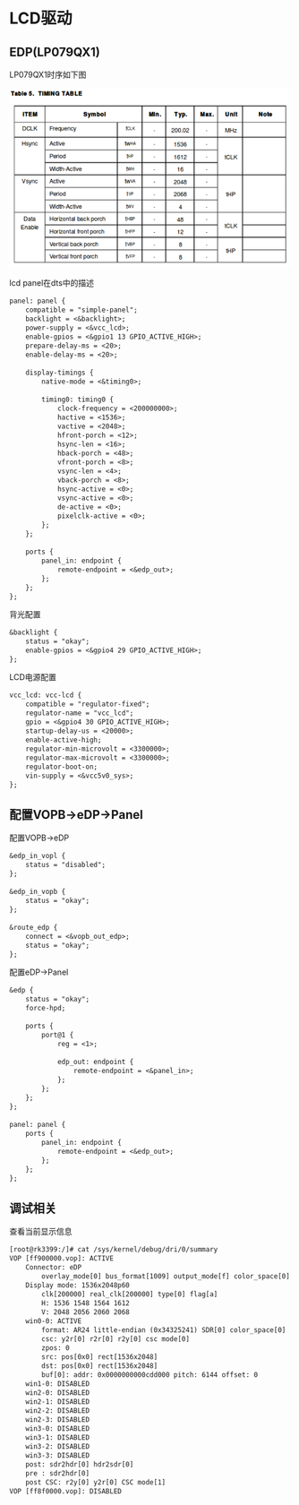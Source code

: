 # LCD驱动

## EDP(LP079QX1)

LP079QX1时序如下图

![edp timing](./lp079qx1.png)

lcd panel在dts中的描述

	panel: panel {
		compatible = "simple-panel";
		backlight = <&backlight>;
		power-supply = <&vcc_lcd>;
		enable-gpios = <&gpio1 13 GPIO_ACTIVE_HIGH>;
		prepare-delay-ms = <20>;
		enable-delay-ms = <20>;

		display-timings {
			native-mode = <&timing0>;

			timing0: timing0 {
				clock-frequency = <200000000>;
				hactive = <1536>;
				vactive = <2048>;
				hfront-porch = <12>;
				hsync-len = <16>;
				hback-porch = <48>;
				vfront-porch = <8>;
				vsync-len = <4>;
				vback-porch = <8>;
				hsync-active = <0>;
				vsync-active = <0>;
				de-active = <0>;
				pixelclk-active = <0>;
			};
		};

		ports {
			panel_in: endpoint {
				remote-endpoint = <&edp_out>;
			};
		};
	};

背光配置

	&backlight {
		status = "okay";
		enable-gpios = <&gpio4 29 GPIO_ACTIVE_HIGH>;
	};

LCD电源配置

	vcc_lcd: vcc-lcd {
		compatible = "regulator-fixed";
		regulator-name = "vcc_lcd";
		gpio = <&gpio4 30 GPIO_ACTIVE_HIGH>;
		startup-delay-us = <20000>;
		enable-active-high;
		regulator-min-microvolt = <3300000>;
		regulator-max-microvolt = <3300000>;
		regulator-boot-on;
		vin-supply = <&vcc5v0_sys>;
	};

## 配置VOPB->eDP->Panel

配置VOPB->eDP

	&edp_in_vopl {
		status = "disabled";
	};

	&edp_in_vopb {
		status = "okay";
	};

	&route_edp {
		connect = <&vopb_out_edp>;
		status = "okay";
	};

配置eDP->Panel

	&edp {
		status = "okay";
		force-hpd;

		ports {
			port@1 {
				reg = <1>;

				edp_out: endpoint {
					remote-endpoint = <&panel_in>;
				};
			};
		};
	};

	panel: panel {
		ports {
			panel_in: endpoint {
				remote-endpoint = <&edp_out>;
			};
		};
	};

## 调试相关

查看当前显示信息

	[root@rk3399:/]# cat /sys/kernel/debug/dri/0/summary
	VOP [ff900000.vop]: ACTIVE
		Connector: eDP
			overlay_mode[0] bus_format[1009] output_mode[f] color_space[0]
		Display mode: 1536x2048p60
			clk[200000] real_clk[200000] type[0] flag[a]
			H: 1536 1548 1564 1612
			V: 2048 2056 2060 2068
		win0-0: ACTIVE
			format: AR24 little-endian (0x34325241) SDR[0] color_space[0]
			csc: y2r[0] r2r[0] r2y[0] csc mode[0]
			zpos: 0
			src: pos[0x0] rect[1536x2048]
			dst: pos[0x0] rect[1536x2048]
			buf[0]: addr: 0x0000000000cdd000 pitch: 6144 offset: 0
		win1-0: DISABLED
		win2-0: DISABLED
		win2-1: DISABLED
		win2-2: DISABLED
		win2-3: DISABLED
		win3-0: DISABLED
		win3-1: DISABLED
		win3-2: DISABLED
		win3-3: DISABLED
		post: sdr2hdr[0] hdr2sdr[0]
		pre : sdr2hdr[0]
		post CSC: r2y[0] y2r[0] CSC mode[1]
	VOP [ff8f0000.vop]: DISABLED
